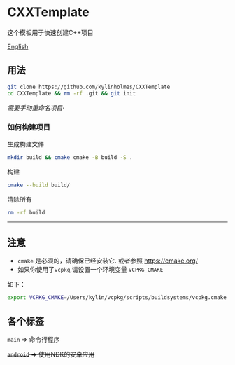 # CXXTemplate
这个模板用于快速创建C++项目

[English](https://github.com/kylinholmes/CXXTemplate#readme)
## 用法

```bash
git clone https://github.com/kylinholmes/CXXTemplate
cd CXXTemplate && rm -rf .git && git init
```
*需要手动重命名项目·*
### 如何构建项目 
生成构建文件
```bash
mkdir build && cmake cmake -B build -S .
```
构建
```bash
cmake --build build/    
```
清除所有
```bash
rm -rf build
```

----
## 注意
- `cmake` 是必须的，请确保已经安装它. 或者参照 https://cmake.org/
- 如果你使用了`vcpkg`,请设置一个环境变量 `VCPKG_CMAKE`

如下：
```bash
export VCPKG_CMAKE=/Users/kylin/vcpkg/scripts/buildsystems/vcpkg.cmake
```


## 各个标签
`main` => 命令行程序

~~`android` => 使用NDK的安卓应用~~